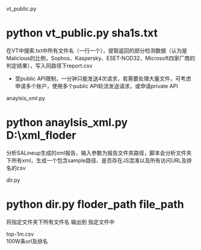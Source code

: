 vt_public.py
# python vt_public.py sha1s.txt
在VT中搜索.txt中所有文件名（一行一个），提取返回的部分检测数据（认为是Malicious的比例，Sophos、Kaspersky、ESET-NOD32、Microsoft四家厂商的判定结果），写入同路径下report.csv
* 受public API限制，一分钟只能发送4次请求，若需要处理大量文件，可考虑申请多个账户，使用多个public API轮流发送请求，或申请private API


anaylsis_xml.py
# python anaylsis_xml.py D:\xml_floder
分析SALineup生成的xml报告，输入参数为报告文件夹路径，脚本会分析文件夹下所有xml，生成一个包含sample路径、是否存在JS混淆以及所有访问URL及排名的csv


dir.py
# python dir.py floder_path  file_path
将指定文件夹下所有文件名 输出到 指定文件中


top-1m.csv  
100W条url及排名

